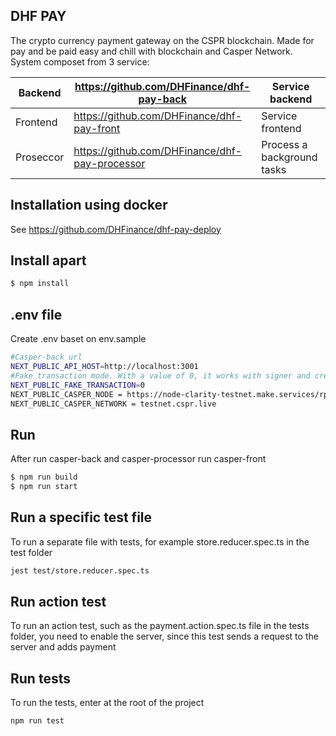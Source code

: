 ## DHF PAY 
The crypto currency payment gateway on the CSPR blockchain. Made for pay and be paid easy and chill with blockchain and Casper Network.
System composet from 3 service:

|Backend  |<https://github.com/DHFinance/dhf-pay-back>            | Service backend            |
|----------------|-------------------------------|-----------------------------|
|Frontend          |<https://github.com/DHFinance/dhf-pay-front>            |Service frontend            |
|Proseccor          |<https://github.com/DHFinance/dhf-pay-processor>| Process a background tasks|

## Installation using docker
See https://github.com/DHFinance/dhf-pay-deploy

## Install apart

```bash
$ npm install
```

## .env file 
Create .env baset on env.sample

```bash
#Casper-back url
NEXT_PUBLIC_API_HOST=http://localhost:3001
#Fake transaction mode. With a value of 0, it works with signer and creates real transactions registered with casper (only available on localhost for now). If 1 - fake mode for other domains, transactions are hardcoded and created without the participation of signer
NEXT_PUBLIC_FAKE_TRANSACTION=0
NEXT_PUBLIC_CASPER_NODE = https://node-clarity-testnet.make.services/rpc
NEXT_PUBLIC_CASPER_NETWORK = testnet.cspr.live
```

## Run

After run casper-back and casper-processor run casper-front

```bash
$ npm run build
$ npm run start
```

## Run a specific test file
To run a separate file with tests, for example store.reducer.spec.ts in the test folder
```bash
jest test/store.reducer.spec.ts
```

## Run action test 
To run an action test, such as the payment.action.spec.ts file in the tests folder, you need to enable the server, since this test sends a request to the server and adds payment



## Run tests
To run the tests, enter at the root of the project
```bash
npm run test
```
